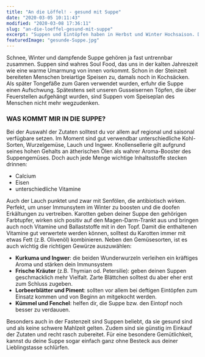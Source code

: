 ```yaml
---
title: "An die Löffel! - gesund mit Suppe"
date: "2020-03-05 10:11:43"
modified: "2020-03-08 17:36:11"
slug: "an-die-loeffel-gesund-mit-suppe"
excerpt: "Suppen und Eintöpfen haben in Herbst und Winter Hochsaison. Doch warum sind sie vor allem in dieser Zeit so beliebt und woher stammt eigentlich ihre Tradition? "
featuredImage: "gesunde-Suppe.jpg"
---
```


Schnee, Winter und dampfende Suppe gehören ja fast untrennbar zusammen. Suppen sind wahres Soul Food, das uns in der kalten Jahreszeit wie eine warme Umarmung von innen vorkommt. Schon in der Steinzeit bereiteten Menschen breiartige Speisen zu, damals noch in Kochsäcken. Als später Tongefäße zum Garen verwendet wurden, erfuhr die Suppe einen Aufschwung. Spätestens seit unseren Gusseisernen Töpfen, die über Feuerstellen aufgehängt wurden, sind Suppen vom Speiseplan des Menschen nicht mehr wegzudenken.

### **WAS KOMMT MIR IN DIE SUPPE?** 

Bei der Auswahl der Zutaten solltest du vor allem auf regional und saisonal verfügbare setzen. Im Moment sind gut verwendbar unterschiedliche Kohl-Sorten, Wurzelgemüse, Lauch und Ingwer. Knollensellerie gilt aufgrund seines hohen Gehalts an ätherischen Ölen als wahrer Aroma-Booster des Suppengemüses. Doch auch jede Menge wichtige Inhaltsstoffe stecken drinnen:

*   Calcium
*   Eisen
*   unterschiedliche Vitamine

Auch der Lauch punktet und zwar mit Senfölen, die antibiotisch wirken. Perfekt, um unser Immunsytem im Winter zu boosten und die doofen Erkältungen zu vertreiben. Karotten geben deiner Suppe den gehörigen Farbtupfer, wirken sich positiv auf den Magen-Darm-Trankt aus und bringen auch noch Vitamine und Ballaststoffe mit in den Topf. Damit die enthaltenen Vitamine gut verwertete werden können, solltest du Karotten immer mit etwas Fett (z.B. Olivenöl) kombinieren. Neben den Gemüsesorten, ist es auch wichtig die richtigen Gewürze auszuwählen:

*   **Kurkuma und Ingwer**: die beiden Wunderwurzeln verleihen ein kräftiges Aroma und stärken dein Immunsystem
*   **Frische Kräuter** (z.B. Thymian od. Petersilie): geben deinen Suppen geschmacklich mehr Vielfalt. Zarte Blättchen solltest du aber eher erst zum Schluss zugeben.
*   **Lorbeerblätter und Piment**: sollten vor allem bei deftigen Eintöpfen zum Einsatz kommen und von Beginn an mitgekocht werden.
*   **Kümmel und Fenchel**: helfen dir, die Suppe bzw. den Eintopf noch besser zu verdauuen.

Besonders auch in der Fastenzeit sind Suppen beliebt, da sie gesund sind und als keine schwere Mahlzeit gelten. Zudem sind sie günstig im Einkauf der Zutaten und recht rasch zubereitet. Für eine besondere Gemütlichkeit, kannst du deine Suppe sogar einfach ganz ohne Besteck aus deiner Lieblingstasse schlürfen.